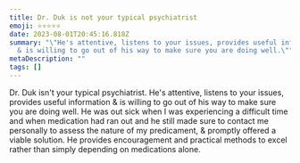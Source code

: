 ```yaml
---
title: Dr. Duk is not your typical psychiatrist
emoji: ⭐⭐⭐⭐⭐
date: 2023-08-01T20:45:16.818Z
summary: "\"He's attentive, listens to your issues, provides useful information
  & is willing to go out of his way to make sure you are doing well.\""
metaDescription: ""
tags: []
---
```

Dr. Duk isn't your typical psychiatrist. He's attentive, listens to your issues, provides useful information & is willing to go out of his way to make sure you are doing well. He was out sick when I was experiencing a difficult time and when medication had ran out and he still made sure to contact me personally to assess the nature of my predicament, & promptly offered a viable solution. He provides encouragement and practical methods to excel rather than simply depending on medications alone.